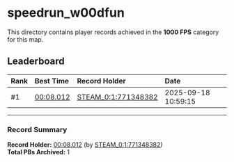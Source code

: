 # speedrun_w00dfun

This directory contains player records achieved in the **1000 FPS** category for this map.

## Leaderboard

| Rank | Best Time | Record Holder | Date                |
| :--- | :-------- | :------------ | :------------------ |
| #1   | [00:08.012](./00008012_STEAM_0_1_771348382_20250918-105915.zip) | [STEAM_0:1:771348382](https://speedrun16.com/profile/STEAM_0:1:771348382)   | 2025-09-18 10:59:15 |

---

### Record Summary
**Record Holder:** [00:08.012](./00008012_STEAM_0_1_771348382_20250918-105915.zip) (by [STEAM_0:1:771348382](https://speedrun16.com/profile/STEAM_0:1:771348382))  
**Total PBs Archived:** 1